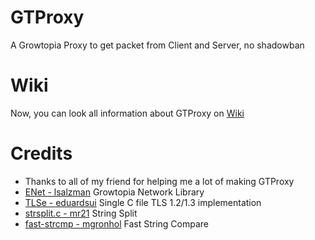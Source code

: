 # GTProxy
A Growtopia Proxy to get packet from Client and Server, no shadowban
# Wiki
Now, you can look all information about GTProxy on [Wiki](https://github.com/GuckTubeYT/GTProxy/wiki)
# Credits
- Thanks to all of my friend for helping me a lot of making GTProxy
- [ENet - lsalzman](https://github.com/lsalzman/enet) Growtopia Network Library
- [TLSe - eduardsui](https://github.com/eduardsui/tlse) Single C file TLS 1.2/1.3 implementation
- [strsplit.c - mr21](https://github.com/mr21/strsplit.c) String Split
- [fast-strcmp - mgronhol](https://mgronhol.github.io/fast-strcmp) Fast String Compare
